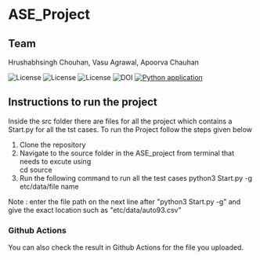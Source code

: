 # ASE_Project

## Team
Hrushabhsingh Chouhan, Vasu Agrawal, Apoorva Chauhan  

![License](https://img.shields.io/github/license/apoorvacha/ASE_HW2)
![License](https://app.travis-ci.com/apoorvacha/ASE_HW1.svg?branch=master)
![License](https://img.shields.io/github/issues/apoorvacha/ASE_HW2?style=plastic)
![DOI](https://zenodo.org/badge/DOI/10.5281/zenodo.7562628.svg)
[![Python application](https://github.com/apoorvacha/ASE_HW2/actions/workflows/python-app.yml/badge.svg)](https://github.com/apoorvacha/ASE_HW2/actions/workflows/main.yml)


## Instructions to run the project 
Inside the src folder there are files for all the project which contains a Start.py for all the tst cases.  To run the Project follow the steps given below
1. Clone the repository
2. Navigate to the source folder in the ASE_project from terminal that needs to excute using <br>
cd source <br>
4. Run the following command to run all the test cases
python3 Start.py -g 
etc/data/file name 

Note : enter the file path on the next line after "python3 Start.py -g" and give the exact location such as "etc/data/auto93.csv"


### Github Actions
You can also check the result in Github Actions for the file you uploaded. 
